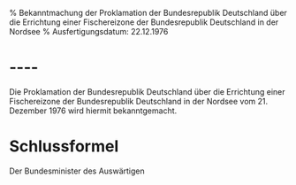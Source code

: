 % Bekanntmachung der Proklamation der Bundesrepublik Deutschland über die Errichtung einer Fischereizone der Bundesrepublik Deutschland in der Nordsee
% Ausfertigungsdatum: 22.12.1976
 
# ----

Die Proklamation der Bundesrepublik Deutschland über die Errichtung einer Fischereizone der Bundesrepublik Deutschland in der Nordsee vom 21. Dezember 1976 wird hiermit bekanntgemacht.

# Schlussformel

Der Bundesminister des Auswärtigen

